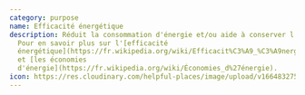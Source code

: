 ```yaml
---
category: purpose
name: Efficacité énergétique
description: Réduit la consommation d'énergie et/ou aide à conserver l'énergie.
  Pour en savoir plus sur l'[efficacité
  énergétique](https://fr.wikipedia.org/wiki/Efficacit%C3%A9_%C3%A9nerg%C3%A9tique)
  et [les économies
  d'énergie](https://fr.wikipedia.org/wiki/Économies_d%27énergie).
icon: https://res.cloudinary.com/helpful-places/image/upload/v1664832758/dtpr-icons/purpose/energy_ngzawb.svg
---
```

